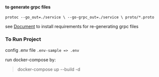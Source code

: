#### to generate grpc files
`protoc --go_out=./service \
--go-grpc_out=./service \
proto/*.proto
`

see [Document](https://grpc.io/docs/languages/go/quickstart/)  to install requirements for re-generating grpc files


### To Run Project
config .env file
`.env-sample => .env`

run docker-compose by:
> docker-compose up --build -d